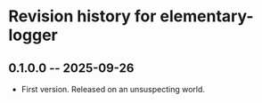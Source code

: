 # Revision history for elementary-logger

## 0.1.0.0 -- 2025-09-26

* First version. Released on an unsuspecting world.
